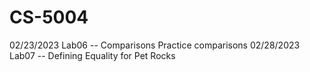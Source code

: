 # CS-5004
02/23/2023 Lab06 -- Comparisons Practice comparisons
02/28/2023 Lab07 -- Defining Equality for Pet Rocks
